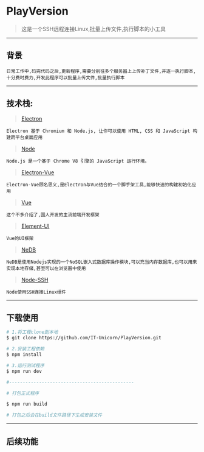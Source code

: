 # PlayVersion

> 这是一个SSH远程连接Linux,批量上传文件,执行脚本的小工具

---

## 背景

    日常工作中,码完代码之后,更新程序,需要分别往多个服务器上上传补丁文件,并逐一执行脚本,十分费时费力,开发此程序可以批量上传文件,批量执行脚本

---

## 技术栈: 
> [Electron](https://electronjs.org/) 

    Electron 基于 Chromium 和 Node.js, 让你可以使用 HTML, CSS 和 JavaScript 构建跨平台桌面应用

> [Node](http://nodejs.cn/)

    Node.js 是一个基于 Chrome V8 引擎的 JavaScript 运行环境。

> [Electron-Vue](https://simulatedgreg.gitbooks.io/electron-vue/content/cn/getting_started.html)

    Electron-Vue顾名思义,是Electron与Vue结合的一个脚手架工具,能够快速的构建初始化应用

> [Vue](https://cn.vuejs.org/)

    这个不多介绍了,国人开发的主流前端开发框架

> [Element-UI](element-cn.eleme.io/#/zh-CN)

    Vue的UI框架

> [NeDB](https://github.com/louischatriot/nedb)

    NeDB是使用Nodejs实现的一个NoSQL嵌入式数据库操作模块,可以充当内存数据库,也可以用来实现本地存储,甚至可以在浏览器中使用

> [Node-SSH](https://www.npmjs.com/package/node-ssh)

    Node使用SSH连接Linux组件

---

## 下载使用

``` bash
# 1.将工程clone到本地
$ git clone https://github.com/IT-Unicorn/PlayVersion.git

# 2.安装工程依赖
$ npm install

# 3.运行测试程序
$ npm run dev

#----------------------------------------------

# 打包正式程序

$ npm run build

# 打包之后会在build文件路径下生成安装文件


```

---
## 后续功能
